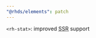 ```yaml
---
"@rhds/elements": patch
---
```

`<rh-stat>`: improved <abbr title="server side rendering">SSR</abbr> support
